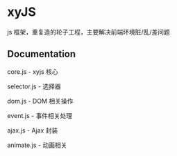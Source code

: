 xyJS
===========

js 框架，重复造的轮子工程，主要解决前端环境脏/乱/差问题

Documentation
-------------

core.js - xyjs 核心

selector.js - 选择器

dom.js - DOM 相关操作

event.js - 事件相关处理

ajax.js - Ajax 封装

animate.js - 动画相关
